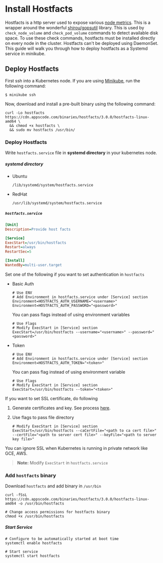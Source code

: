 # Install Hostfacts
Hostfacts is a http server used to expose various [node metrics](/pkg/hostfacts/server.go#L32). This is a wrapper around the wonderful [shirou/gopsutil](https://github.com/shirou/gopsutil) library. This is used by `check_node_volume` and `check_pod_volume` commands to detect available disk space. To use these check commands, hostfacts must be installed directly on every node in the cluster. Hostfacts can't be deployed using DaemonSet. This guide will walk you through how to deploy hostfacts as a Systemd service in minikube.

## Deploy Hostfacts
First ssh into a Kubernetes node. If you are using [Minikube](https://github.com/kubernetes/minikube), run the following command:
```console
$ minikube ssh
```

Now, download and install a pre-built binary using the following command:
```console
curl -Lo hostfacts https://cdn.appscode.com/binaries/hostfacts/3.0.0/hostfacts-linux-amd64 \
  && chmod +x hostfacts \
  && sudo mv hostfacts /usr/bin/
```










### Deploy Hostfacts

Write `hostfacts.service` file in __systemd directory__ in your kubernetes node.

##### systemd directory
* Ubuntu

    ```console
    /lib/systemd/system/hostfacts.service
    ```
* RedHat

    ```console
    /usr/lib/systemd/system/hostfacts.service
    ```


##### `hostfacts.service`

```ini
[Unit]
Description=Provide host facts

[Service]
ExecStart=/usr/bin/hostfacts
Restart=always
RestartSec=5

[Install]
WantedBy=multi-user.target
```

Set one of the following if you want to set authentication in `hostfacts`

* Basic Auth

    ```console
    # Use ENV
    # Add Environment in hostfacts.service under [Service] section
    Environment=HOSTFACTS_AUTH_USERNAME="<username>"
    Environment=HOSTFACTS_AUTH_PASSWORD="<password>"
    ```
    You can pass flags instead of using environment variables
    ```
    # Use Flags
    # Modify ExecStart in [Service] section
    ExecStart=/usr/bin/hostfacts --username="<username>" --password="<password>"
    ```
* Token

    ```console
    # Use ENV
    # Add Environment in hostfacts.service under [Service] section
    Environment=HOSTFACTS_AUTH_TOKEN="<token>"
    ```
    You can pass flag instead of using environment variable
    ```
    # Use Flags
    # Modify ExecStart in [Service] section
    ExecStart=/usr/bin/hostfacts --token="<token>"
    ```

If you want to set SSL certificate, do following

1. Generate certificates and key. See process [here](../icinga2/certificate.md).
2. Use flags to pass file directory

    ```console
    # Modify ExecStart in [Service] section
    ExecStart=/usr/bin/hostfacts --caCertFile="<path to ca cert file>" --certFile="<path to server cert file>" --keyFile="<path to server key file>"
    ```

You can ignore SSL when Kubernetes is running in private network like GCE, AWS.

> __Note:__ Modify `ExecStart` in `hostfacts.service`


### Add `hostfacts` binary

Download `hostfacts` and add binary in `/usr/bin`

```console
curl -fSsL  https://cdn.appscode.com/binaries/hostfacts/3.0.0/hostfacts-linux-amd64 -o /usr/bin/hostfacts

# Change access permissions for hostfacts binary
chmod +x /usr/bin/hostfacts
```

##### Start Service

```console
# Configure to be automatically started at boot time
systemctl enable hostfacts

# Start service
systemctl start hostfacts
```
